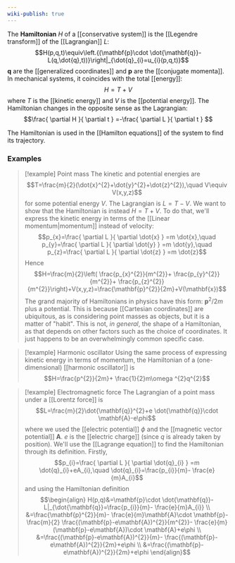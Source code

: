 ```yaml
---
wiki-publish: true
---
```

The **Hamiltonian** $H$ of a [[conservative system]] is the [[Legendre transform]] of the [[Lagrangian]] $L$:
$$H(p,q,t)\equiv\left.{(\mathbf{p}\cdot \dot{\mathbf{q}}-L(q,\dot{q},t))}\right|_{\dot{q}_{i}=u_{i}(p,q,t)}$$
$\mathbf{q}$ are the [[generalized coordinates]] and $\mathbf{p}$ are the [[conjugate momenta]]. In mechanical systems, it coincides with the total [[energy]]:
$$H=T+V$$
where $T$ is the [[kinetic energy]] and $V$ is the [[potential energy]]. The Hamiltonian changes in the opposite sense as the Lagrangian:
$$\frac{ \partial H }{ \partial t } =-\frac{ \partial L }{ \partial t } $$

The Hamiltonian is used in the [[Hamilton equations]] of the system to find its trajectory.
### Examples
> [!example] Point mass
> The kinetic and potential energies are
> $$T=\frac{m}{2}(\dot{x}^{2}+\dot{y}^{2}+\dot{z}^{2}),\quad V\equiv V(x,y,z)$$
> for some potential energy $V$. The Lagrangian is $L=T-V$. We want to show that the Hamiltonian is instead $H=T+V$. To do that, we'll express the kinetic energy in terms of the [[Linear momentum|momentum]] instead of velocity:
> $$p_{x}=\frac{ \partial L }{ \partial \dot{x} } =m \dot{x},\quad p_{y}=\frac{ \partial L }{ \partial \dot{y} } =m \dot{y},\quad p_{z}=\frac{ \partial L }{ \partial \dot{z} } =m \dot{z}$$
> Hence
> $$H=\frac{m}{2}\left( \frac{p_{x}^{2}}{m^{2}}+ \frac{p_{y}^{2}}{m^{2}}+ \frac{p_{z}^{2}}{m^{2}}\right)+V(x,y,z)=\frac{\mathbf{p}^{2}}{2m}+V(\mathbf{x})$$
> The grand majority of Hamiltonians in physics have this form: $\mathbf{p}^{2}/2m$ plus a potential. This is because [[Cartesian coordinates]] are ubiquitous, as is considering point masses as objects, but it is a matter of "habit". This is not, *in general*, the shape of a Hamiltonian, as that depends on other factors such as the choice of coordinates. It just happens to be an overwhelmingly common specific case.

> [!example] Harmonic oscillator
> Using the same process of expressing kinetic energy in terms of momentum, the Hamiltonian of a (one-dimensional) [[harmonic oscillator]] is
> $$H=\frac{p^{2}}{2m}+ \frac{1}{2}m\omega ^{2}q^{2}$$

> [!example] Electromagnetic force
> The Lagrangian of a point mass under a [[Lorentz force]] is
> $$L=\frac{m}{2}\dot{\mathbf{q}}^{2}+e \dot{\mathbf{q}}\cdot \mathbf{A}-e\phi$$
> where we used the [[electric potential]] $\phi$ and the [[magnetic vector potential]] $\mathbf{A}$. $e$ is the [[electric charge]] (since $q$ is already taken by position). We'll use the [[Lagrange equation]] to find the Hamiltonian through its definition. Firstly,
> $$p_{i}=\frac{ \partial L }{ \partial \dot{q}_{i} } =m \dot{q}_{i}+eA_{i},\quad \dot{q}_{i}=\frac{p_{i}}{m}- \frac{e}{m}A_{i}$$
> and using the Hamiltonian definition
>$$\begin{align}
> H(p,q)&=\mathbf{p}\cdot \dot{\mathbf{q}}-L|_{\dot{\mathbf{q}}=\frac{p_{i}}{m}- \frac{e}{m}A_{i}} \\
> &=\frac{\mathbf{p}^{2}}{m}- \frac{e}{m}\mathbf{A}\cdot \mathbf{p}- \frac{m}{2} \frac{(\mathbf{p}-e\mathbf{A})^{2}}{m^{2}}- \frac{e}{m}(\mathbf{p}-e\mathbf{A})\cdot \mathbf{A}+e\phi \\
> &=\frac{(\mathbf{p}-e\mathbf{A})^{2}}{m}- \frac{(\mathbf{p}-e\mathbf{A})^{2}}{2m}+e\phi \\
> &=\frac{(\mathbf{p}-e\mathbf{A})^{2}}{2m}+e\phi
> \end{align}$$
